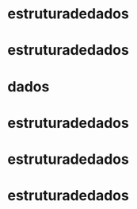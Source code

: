 # estruturadedados
# estruturadedados
# dados
# estruturadedados
# estruturadedados
# estruturadedados
